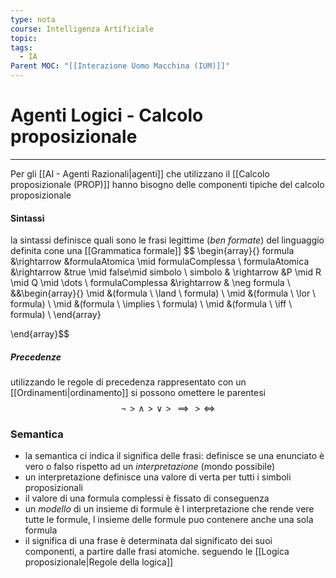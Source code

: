 ```yaml
---
type: nota
course: Intelligenza Artificiale
topic: 
tags:
  - IA
Parent MOC: "[[Interazione Uomo Macchina (IUM)]]"
---
```


# Agenti Logici - Calcolo proposizionale
---
Per gli [[AI - Agenti Razionali|agenti]] che utilizzano il [[Calcolo proposizionale (PROP)]]  hanno bisogno delle componenti tipiche del calcolo proposizionale

#### Sintassi
la sintassi definisce quali sono le frasi legittime (_ben formate_) del linguaggio definita cone una [[Grammatica formale]]
$$
\begin{array}{}
formula &\rightarrow &formulaAtomica \mid formulaComplessa \\
formulaAtomica &\rightarrow &true \mid false\mid simbolo \\
simbolo & \rightarrow &P \mid R \mid Q \mid \dots \\
formulaComplessa &\rightarrow & \neg formula \\
&&\begin{array}{}
\mid &(formula \ \land \ formula) \\
\mid &(formula \ \lor \ formula) \\
\mid &(formula \ \implies \ formula) \\
\mid &(formula \ \iff \ formula) \\
\end{array}


\end{array}$$

##### Precedenze
utilizzando le regole di precedenza rappresentato con un [[Ordinamenti|ordinamento]] si possono omettere le parentesi
$$\neg >\land > \lor>\implies >\iff$$

### Semantica
- la semantica ci indica il significa delle frasi: definisce se una enunciato è vero o falso rispetto ad un _interpretazione_ (mondo possibile)
- un interpretazione definisce una valore di verta per tutti i simboli proposizionali
- il valore di una formula complessi è fissato di conseguenza
- un _modello_ di un insieme di formule è l interpretazione che rende vere tutte le formule, l insieme delle formule puo contenere anche una sola formula
- il significa di una frase è determinata dal significato dei suoi componenti, a partire dalle frasi atomiche. seguendo le [[Logica proposizionale|Regole della logica]]


